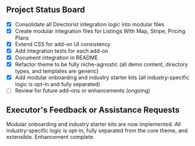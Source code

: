 ## Project Status Board

- [x] Consolidate all Directorist integration logic into modular files
- [x] Create modular integration files for Listings With Map, Stripe, Pricing Plans
- [x] Extend CSS for add-on UI consistency
- [x] Add integration tests for each add-on
- [x] Document integration in README
- [x] Refactor theme to be fully niche-agnostic (all demo content, directory types, and templates are generic)
- [x] Add modular onboarding and industry starter kits (all industry-specific logic is opt-in and fully separated)
- [ ] Review for future add-ons or enhancements (ongoing)

## Executor's Feedback or Assistance Requests

Modular onboarding and industry starter kits are now implemented. All industry-specific logic is opt-in, fully separated from the core theme, and extensible. Enhancement complete. 